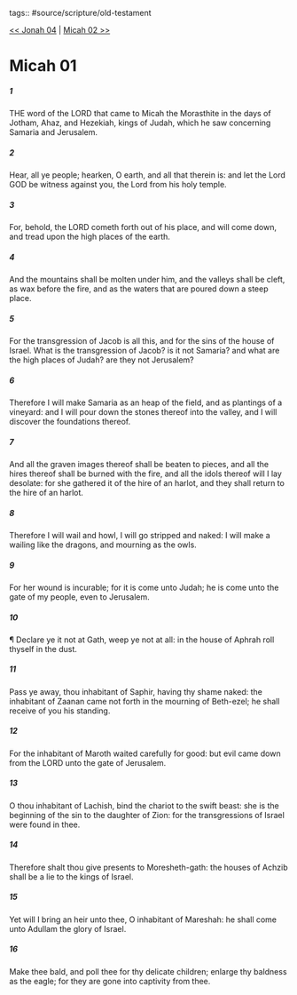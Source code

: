 tags:: #source/scripture/old-testament

[<< Jonah 04](/old-testament/32_Jonah/Jonah_04.md) | [Micah 02 >>](/old-testament/33_Micah/Micah_02.md)

# Micah 01

##### 1

THE word of the LORD that came to Micah the Morasthite in the days of Jotham, Ahaz, and Hezekiah, kings of Judah, which he saw concerning Samaria and Jerusalem.

##### 2

Hear, all ye people; hearken, O earth, and all that therein is: and let the Lord GOD be witness against you, the Lord from his holy temple.

##### 3

For, behold, the LORD cometh forth out of his place, and will come down, and tread upon the high places of the earth.

##### 4

And the mountains shall be molten under him, and the valleys shall be cleft, as wax before the fire, and as the waters that are poured down a steep place.

##### 5

For the transgression of Jacob is all this, and for the sins of the house of Israel. What is the transgression of Jacob? is it not Samaria? and what are the high places of Judah? are they not Jerusalem?

##### 6

Therefore I will make Samaria as an heap of the field, and as plantings of a vineyard: and I will pour down the stones thereof into the valley, and I will discover the foundations thereof.

##### 7

And all the graven images thereof shall be beaten to pieces, and all the hires thereof shall be burned with the fire, and all the idols thereof will I lay desolate: for she gathered it of the hire of an harlot, and they shall return to the hire of an harlot.

##### 8

Therefore I will wail and howl, I will go stripped and naked: I will make a wailing like the dragons, and mourning as the owls.

##### 9

For her wound is incurable; for it is come unto Judah; he is come unto the gate of my people, even to Jerusalem.

##### 10

¶ Declare ye it not at Gath, weep ye not at all: in the house of Aphrah roll thyself in the dust.

##### 11

Pass ye away, thou inhabitant of Saphir, having thy shame naked: the inhabitant of Zaanan came not forth in the mourning of Beth-ezel; he shall receive of you his standing.

##### 12

For the inhabitant of Maroth waited carefully for good: but evil came down from the LORD unto the gate of Jerusalem.

##### 13

O thou inhabitant of Lachish, bind the chariot to the swift beast: she is the beginning of the sin to the daughter of Zion: for the transgressions of Israel were found in thee.

##### 14

Therefore shalt thou give presents to Moresheth-gath: the houses of Achzib shall be a lie to the kings of Israel.

##### 15

Yet will I bring an heir unto thee, O inhabitant of Mareshah: he shall come unto Adullam the glory of Israel.

##### 16

Make thee bald, and poll thee for thy delicate children; enlarge thy baldness as the eagle; for they are gone into captivity from thee.
